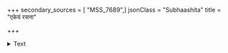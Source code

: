 +++
secondary_sources = [ "MSS_7689",]
jsonClass = "Subhaashita"
title = "एकेयं रसना"

+++

<details><summary>Text</summary>

एकेयं रसना न शब्दमभजद् भेजेऽनुवारं परा नेत्रं किंचिदनूरुसङ्गमभवज्जातोरुसङ्गं परम्।  
रागः कश्चन निर्जगाम हृदयात् तस्थौ तथैवापरो बाह्ये सत्पुलकोऽन्तरे विपुलको जातोऽङ्कभूसंभ्रमः॥
</details>
